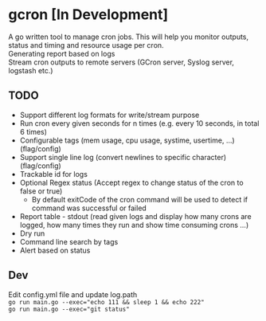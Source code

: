 # gcron [In Development]
A go written tool to manage cron jobs. This will help you monitor outputs, status and timing and resource usage per cron.  
Generating report based on logs  
Stream cron outputs to remote servers (GCron server, Syslog server, logstash etc.)  

## TODO
- Support different log formats for write/stream purpose 
- Run cron every given seconds for n times (e.g. every 10 seconds, in total 6 times)
- Configurable tags (mem usage, cpu usage, systime, usertime, ...) (flag/config)
- Support single line log (convert newlines to specific character) (flag/config)
- Trackable id for logs
- Optional Regex status (Accept regex to change status of the cron to false or true)
  - By default exitCode of the cron command will be used to detect if command was successful or failed
- Report table - stdout (read given logs and display how many crons are logged, how many times they run and show time consuming crons ...)
- Dry run
- Command line search by tags
- Alert based on status 

## Dev
Edit config.yml file and update log.path   
`go run main.go --exec="echo 111 && sleep 1 && echo 222"`  
`go run main.go --exec="git status"`  
